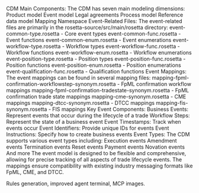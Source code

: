 CDM Main Components:
The CDM has seven main modeling dimensions:
Product model
Event model
Legal agreements
Process model
Reference data model
Mapping
Namespace
Event-Related Files:
The event-related files are primarily in the rosetta-source/src/main/rosetta directory:
event-common-type.rosetta - Core event types
event-common-func.rosetta - Event functions
event-common-enum.rosetta - Event enumerations
event-workflow-type.rosetta - Workflow types
event-workflow-func.rosetta - Workflow functions
event-workflow-enum.rosetta - Workflow enumerations
event-position-type.rosetta - Position types
event-position-func.rosetta - Position functions
event-position-enum.rosetta - Position enumerations
event-qualification-func.rosetta - Qualification functions
Event Mappings:
The event mappings can be found in several mapping files:
mapping-fpml-confirmation-workflowstep-synonym.rosetta - FpML confirmation workflow mappings
mapping-fpml-confirmation-tradestate-synonym.rosetta - FpML confirmation trade state mappings
mapping-cme-synonym.rosetta - CME mappings
mapping-dtcc-synonym.rosetta - DTCC mappings
mapping-fis-synonym.rosetta - FIS mappings
Key Event Components:
Business Events: Represent events that occur during the lifecycle of a trade
Workflow Steps: Represent the state of a business event
Event Timestamps: Track when events occur
Event Identifiers: Provide unique IDs for events
Event Instructions: Specify how to create business events
Event Types:
The CDM supports various event types including:
Execution events
Amendment events
Termination events
Reset events
Payment events
Novation events
And more
The event model is designed to be flexible and comprehensive, allowing for precise tracking of all aspects of trade lifecycle events. The mappings ensure compatibility with existing industry messaging formats like FpML, CME, and DTCC.


Rules generation, improved agent terminal, MCP images.
